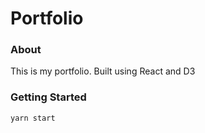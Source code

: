 # Portfolio

### About
This is my portfolio. Built using React and D3

### Getting Started 

`yarn start`


